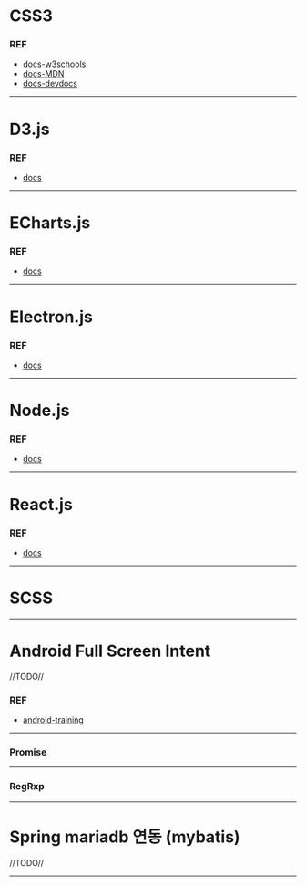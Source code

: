# CSS3

### REF
* [docs-w3schools](https://www.w3schools.com/cssref/default.asp)
* [docs-MDN](https://developer.mozilla.org/ko/docs/Web/CSS)
* [docs-devdocs](https://devdocs.io)

- - - - -

# D3.js

### REF
* [docs](https://github.com/d3/d3/wiki)

- - - - -

# ECharts.js

### REF
* [docs](https://echarts.apache.org/en/api.html#echarts)

- - - - -

# Electron.js

### REF
* [docs](https://www.electronjs.org/docs/latest)

- - - - -

# Node.js

### REF
* [docs](https://nodejs.org/ko/docs)

- - - - -

# React.js

### REF
* [docs](https://ko.reactjs.org/docs/getting-started.html)

- - - - -

# SCSS

- - - - -

# Android Full Screen Intent

//TODO//

### REF
* [android-training](https://developer.android.com/training/notify-user/time-sensitive?hl=ko)

- - - - -

### Promise

- - - - -

### RegRxp

- - - - -

# Spring mariadb 연동 (mybatis)

//TODO//

- - - - -